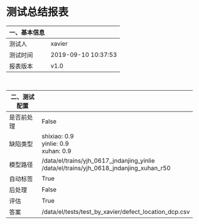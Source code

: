 
# **测试总结报表**

|一、基本信息||
| ---- | ---- |
|测试人|xavier|
|测试时间|2019-09-10 10:37:53|
|报表版本|v1.0|
<br>
    
|二、测试配置||
| ---- | ---- |
|是否前处理|False|
|缺陷类型|shixiao: 0.9<br>yinlie: 0.9<br>xuhan: 0.9|
|模型路径|/data/el/trains/yjh_0617_jndanjing_yinlie<br>/data/el/trains/yjh_0618_jndanjing_xuhan_r50|
|自动标签|True|
|后处理|False|
|评估|True|
|答案|/data/el/tests/test_by_xavier/defect_location_dcp.csv|
<br>
    